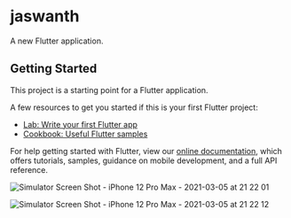 
# jaswanth

A new Flutter application.

## Getting Started

This project is a starting point for a Flutter application.

A few resources to get you started if this is your first Flutter project:

- [Lab: Write your first Flutter app](https://flutter.dev/docs/get-started/codelab)
- [Cookbook: Useful Flutter samples](https://flutter.dev/docs/cookbook)

For help getting started with Flutter, view our
[online documentation](https://flutter.dev/docs), which offers tutorials,
samples, guidance on mobile development, and a full API reference.


![Simulator Screen Shot - iPhone 12 Pro Max - 2021-03-05 at 21 22 01](https://user-images.githubusercontent.com/20264403/110139695-51f0db00-7df9-11eb-9a1d-362078bad08d.png)

![Simulator Screen Shot - iPhone 12 Pro Max - 2021-03-05 at 21 22 12](https://user-images.githubusercontent.com/20264403/110139728-5ae1ac80-7df9-11eb-8a2d-8dc8b4c4f5cc.png)
